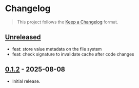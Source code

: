 # Changelog

> This project follows the [Keep a Changelog](https://keepachangelog.com/en/1.1.0/) format.

## [Unreleased]
* feat: store value metadata on the file system
* feat: check signature to invalidate cache after code changes

## [0.1.2] - 2025-08-08

* Initial release.


[unreleased]: https://github.com/vitalets/global-cache/compare/0.1.2...HEAD
[0.1.2]: https://github.com/vitalets/global-cache/compare/0.1.1...0.1.2
